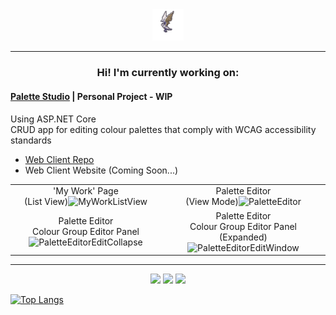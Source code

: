 <div align="center">
  <img src="https://github.com/sannafis/sannafis/blob/main/giantbattransparent.gif" width="10%"/>
</div>

<hr>
  
<div align="center">
  
### Hi! I'm currently working on:
  
</div>

#### [Palette Studio](https://github.com/sannafis/PaletteStudio/tree/master "Go to Repository") | Personal Project - WIP

Using ASP.NET Core\
CRUD app for editing colour palettes that comply with WCAG accessibility standards

  - [Web Client Repo](https://github.com/sannafis/PaletteStudio/tree/master/PaletteStudioClient "View Web Client in Repository")
  - Web Client Website (Coming Soon...)

<table  width="10%">
  <tr> 
    <td colspan="1" align="center">'My Work' Page <br> (List View)<img src="https://github.com/sannafis/PaletteStudioReadMe/assets/119695583/d9913d0d-99f7-4c05-a779-3c77e0b673a5" alt="MyWorkListView" /></td>
    <td colspan="1" align="center"> Palette Editor <br> (View Mode)<img src="https://github.com/sannafis/PaletteStudioReadMe/assets/119695583/b02f28b5-73fc-4020-93c3-eda3d7b6042f" alt="PaletteEditor" /></td>
    </tr>
  <tr> 
    <td colspan="1" align="center"> Palette Editor <br> Colour Group Editor Panel<img src="https://github.com/sannafis/PaletteStudioReadMe/assets/119695583/65ed6774-313d-4179-807f-43f5fa045005" alt="PaletteEditorEditCollapse" /></td>
    <td colspan="1" align="center"> Palette Editor <br> Colour Group Editor Panel (Expanded)<img src="https://github.com/sannafis/PaletteStudioReadMe/assets/119695583/bf296fcc-6dd6-44eb-a13d-00564f6ce88a" alt="PaletteEditorEditWindow" /></td>
    </tr>
</table>

<hr>

<div align="center" >
  <img src="https://github.com/user-attachments/assets/111c5a55-2e8c-4329-8786-e76eab5d1803" width="5%"/>
  <img src="https://github.com/user-attachments/assets/f92ac511-9797-4925-bbdb-6d20d549b23f" width="5%"/>
  <img src="https://github.com/user-attachments/assets/26b540c8-125d-43e5-bb70-2a5e63d159c2" width="5%"/>
</div>

[![Top Langs](https://github-readme-stats.vercel.app/api/top-langs/?username=sannafis)](https://github.com/anuraghazra/github-readme-stats)
